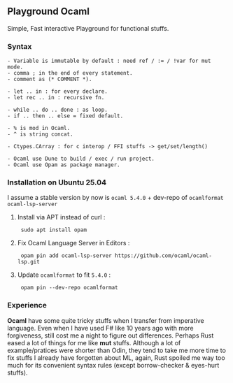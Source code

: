 Playground Ocaml
----------------
Simple, Fast interactive Playground for functional stuffs.

### Syntax 
    - Variable is immutable by default : need ref / := / !var for mut mode.
    - comma ; in the end of every statement.
    - comment as (* COMMENT *).
      
    - let .. in : for every declare.
    - let rec .. in : recursive fn.
    
    - while .. do .. done : as loop.
    - if .. then .. else = fixed default.
      
    - % is mod in Ocaml.
    - ^ is string concat.
    
    - Ctypes.CArray : for c interop / FFI stuffs -> get/set/length()
    
    - Ocaml use Dune to build / exec / run project.
    - Ocaml use Opam as package manager.

### Installation on Ubuntu 25.04
I assume a stable version by now is `ocaml 5.4.0` + dev-repo of `ocamlformat ocaml-lsp-server` 
1. Install via APT instead of curl :

        sudo apt install opam

2. Fix Ocaml Language Server in Editors :

        opam pin add ocaml-lsp-server https://github.com/ocaml/ocaml-lsp.git

3. Update `ocamlformat` to fit `5.4.0` : 

        opam pin --dev-repo ocamlformat


### Experience 
**Ocaml** have some quite tricky stuffs when I transfer from imperative language. Even when I have used F# like 10 years ago with more forgiveness, still cost me a night to figure out differences. Perhaps Rust eased a lot of things for me like **mut** stuffs. Although a lot of example/pratices were shorter than Odin, they tend to take me more time to fix stuffs I already have forgotten about ML, again, Rust spoiled me way too much for its convenient syntax rules (except borrow-checker & eyes-hurt stuffs).
